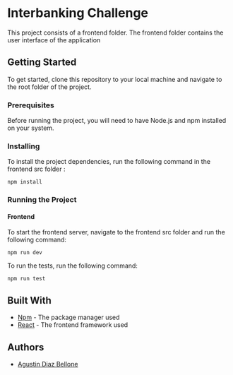 # Interbanking Challenge

This project consists of a frontend folder. The frontend folder contains the user interface of the application

## Getting Started

To get started, clone this repository to your local machine and navigate to the root folder of the project.

### Prerequisites

Before running the project, you will need to have Node.js and npm installed on your system.

### Installing

To install the project dependencies, run the following command in the frontend src folder :

`npm install`

### Running the Project

#### Frontend

To start the frontend server, navigate to the frontend src folder and run the following command:

`npm run dev`

To run the tests, run the following command:

`npm run test`

## Built With

- [Npm](https://www.npmjs.com/) - The package manager used
- [React](https://reactjs.org/) - The frontend framework used

## Authors

- [Agustin Diaz Bellone](https://github.com/aidb1993)

